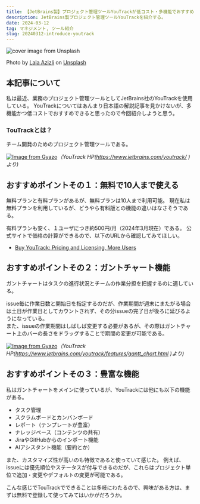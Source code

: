 ```yaml
---
title: 【JetBrains製】プロジェクト管理ツールYouTrackが低コスト・多機能でおすすめ
description: JetBrains製プロジェクト管理ツールYouTrackを紹介する。
date: 2024-03-12
tag: マネジメント, ツール紹介
slug: 20240312-introduce-youtrack
---
```


![cover image from Unsplash](/assets/blog/20240312-introduce-youtrack/cover.webp)

Photo by [Lala Azizli](https://unsplash.com/photos/people-using-laptop-tfNyTfJpKvc) on [Unsplash](https://unsplash.com/)

## 本記事について

私は最近、業務のプロジェクト管理ツールとしてJetBrains社のYouTrackを使用している。
YouTrackについてはあんまり日本語の解説記事を見かけないが、多機能かつ低コストでおすすめできると思ったので今回紹介しようと思う。

### TouTrackとは？

チーム開発のためのプロジェクト管理ツールである。

[![Image from Gyazo](https://i.gyazo.com/0742e81eae520c12fa5441a880529779.jpg)](https://gyazo.com/0742e81eae520c12fa5441a880529779)_（YouTrack HP(https://www.jetbrains.com/youtrack/ )より)_

## おすすめポイントその１：無料で10人まで使える

無料プランと有料プランがあるが、無料プランは10人まで利用可能。
現在私は無料プランを利用しているが、どうやら有料版との機能の違いはなさそうである。

有料プランも安く、１ユーザにつき約500円/月（2024年3月現在）である。
公式サイトで価格の計算ができるので、以下のURLから確認してみてほしい。

- [Buy YouTrack: Pricing and Licensing, More Users](https://www.jetbrains.com/youtrack/buy/)

## おすすめポイントその２：ガントチャート機能

ガントチャートはタスクの進行状況とチームの作業分担を把握するのに適している。

issue毎に作業日数と開始日を指定するのだが、作業期間が週末にまたがる場合は土日が作業日としてカウントされず、その分issueの完了日が後ろに延びるようになっている。  
また、issueの作業期間はしばしば変更する必要があるが、その際はガントチャート上のバーの長さをドラッグすることで期間の変更が可能である。

[![Image from Gyazo](https://i.gyazo.com/1e44e6e23e64c79435331ae49018f097.jpg)](https://gyazo.com/1e44e6e23e64c79435331ae49018f097)_（YouTrack HP(https://www.jetbrains.com/youtrack/features/gantt_chart.html )より)_

## おすすめポイントその３：豊富な機能

私はガントチャートをメインに使っているが、YouTrackには他にも以下の機能がある。

- タスク管理
- スクラムボードとカンバンボード
- レポート（テンプレートが豊富）
- ナレッジベース（コンテンツの共有）
- JiraやGitHubからのインポート機能
- AIアシスタント機能（要約とか）

また、カスタマイズ性が高いのも特徴であると使っていて感じた。
例えば、issueには優先順位やステータスが付与できるのだが、これらはプロジェクト単位で追加・変更やデフォルトの変更が可能である。

こんな感じでTouTrackでできることは多岐にわたるので、興味がある方は、まずは無料で登録して使ってみてはいかがだろうか。
